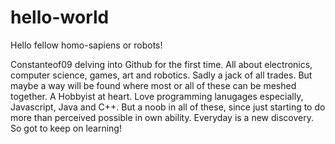 # hello-world

Hello fellow homo-sapiens or robots!

Constanteof09 delving into Github for the first time. All about electronics, computer science, games, art and robotics.
Sadly a jack of all trades. But maybe a way will be found where most or all of these can be meshed together. 
A Hobbyist at heart. Love programming lanugages especially, Javascript, Java and C++.
But a noob in all of these, since just starting to do more than perceived possible in own ability.
Everyday is a new discovery. So got to keep on learning!
